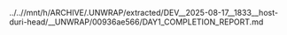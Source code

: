 ../..//mnt/h/ARCHIVE/.UNWRAP/extracted/DEV__2025-08-17__1833__host-duri-head/__UNWRAP/00936ae566/DAY1_COMPLETION_REPORT.md